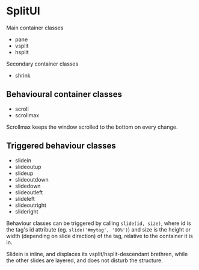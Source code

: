 # SplitUI

Main container classes

- pane
- vsplit
- hsplit

Secondary container classes

- shrink

## Behavioural container classes

- scroll
- scrollmax

Scrollmax keeps the window scrolled to the bottom on every change.

## Triggered behaviour classes

- slidein
- slideoutup
- slideup
- slideoutdown
- slidedown
- slideoutleft
- slideleft
- slideoutright
- slideright

Behaviour classes can be triggered by calling `slide(id, size)`, where id is the tag's id attribute (eg. `slide('#mytag', '80%')`) and size is the height or width (depending on slide direction) of the tag, relative to the container it is in.

Slidein is inline, and displaces its vsplit/hsplit-descendant brethren, while the other slides are layered, and does not disturb the structure.